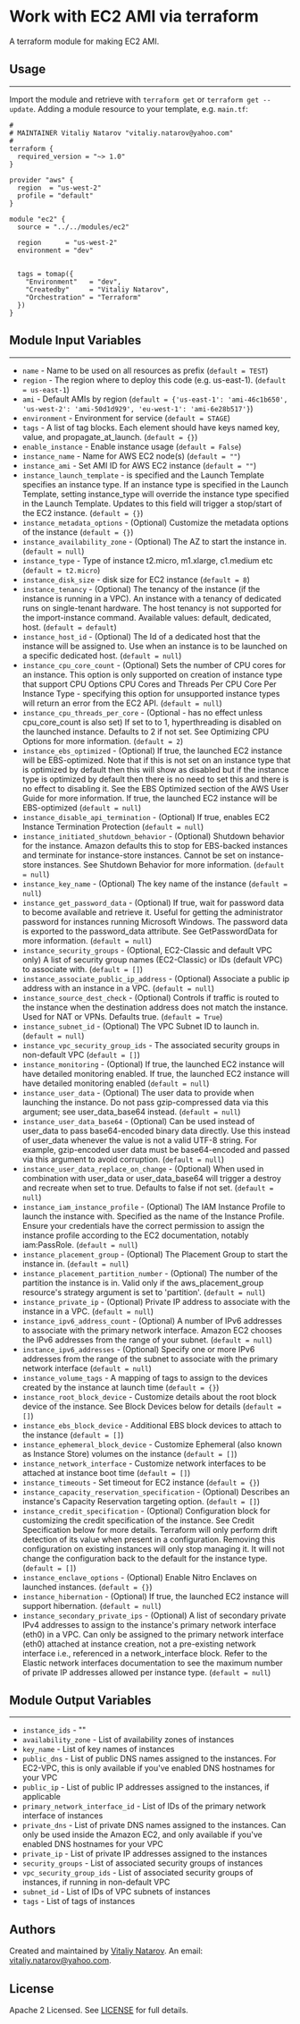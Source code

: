# Work with EC2 AMI via terraform

A terraform module for making EC2 AMI.


## Usage
----------------------
Import the module and retrieve with ```terraform get``` or ```terraform get --update```. Adding a module resource to your template, e.g. `main.tf`:

```
#
# MAINTAINER Vitaliy Natarov "vitaliy.natarov@yahoo.com"
#
terraform {
  required_version = "~> 1.0"
}

provider "aws" {
  region  = "us-west-2"
  profile = "default"
}

module "ec2" {
  source = "../../modules/ec2"

  region      = "us-west-2"
  environment = "dev"


  tags = tomap({
    "Environment"   = "dev",
    "Createdby"     = "Vitaliy Natarov",
    "Orchestration" = "Terraform"
  })
}

```

## Module Input Variables
----------------------
- `name` - Name to be used on all resources as prefix (`default = TEST`)
- `region` - The region where to deploy this code (e.g. us-east-1). (`default = us-east-1`)
- `ami` - Default AMIs by region (`default = {'us-east-1': 'ami-46c1b650', 'us-west-2': 'ami-50d1d929', 'eu-west-1': 'ami-6e28b517'}`)
- `environment` - Environment for service (`default = STAGE`)
- `tags` - A list of tag blocks. Each element should have keys named key, value, and propagate_at_launch. (`default = {}`)
- `enable_instance` - Enable instance usage (`default = False`)
- `instance_name` - Name for AWS EC2 node(s) (`default = ""`)
- `instance_ami` - Set AMI ID for AWS EC2 instance (`default = ""`)
- `instance_launch_template` - is specified and the Launch Template specifies an instance type. If an instance type is specified in the Launch Template, setting instance_type will override the instance type specified in the Launch Template. Updates to this field will trigger a stop/start of the EC2 instance. (`default = {}`)
- `instance_metadata_options` - (Optional) Customize the metadata options of the instance (`default = {}`)
- `instance_availability_zone` - (Optional) The AZ to start the instance in. (`default = null`)
- `instance_type` - Type of instance t2.micro, m1.xlarge, c1.medium etc (`default = t2.micro`)
- `instance_disk_size` - disk size for EC2 instance (`default = 8`)
- `instance_tenancy` - (Optional) The tenancy of the instance (if the instance is running in a VPC). An instance with a tenancy of dedicated runs on single-tenant hardware. The host tenancy is not supported for the import-instance command. Available values: default, dedicated, host. (`default = default`)
- `instance_host_id` - (Optional) The Id of a dedicated host that the instance will be assigned to. Use when an instance is to be launched on a specific dedicated host. (`default = null`)
- `instance_cpu_core_count` - (Optional) Sets the number of CPU cores for an instance. This option is only supported on creation of instance type that support CPU Options CPU Cores and Threads Per CPU Core Per Instance Type - specifying this option for unsupported instance types will return an error from the EC2 API. (`default = null`)
- `instance_cpu_threads_per_core` - (Optional - has no effect unless cpu_core_count is also set) If set to to 1, hyperthreading is disabled on the launched instance. Defaults to 2 if not set. See Optimizing CPU Options for more information. (`default = 2`)
- `instance_ebs_optimized` - (Optional) If true, the launched EC2 instance will be EBS-optimized. Note that if this is not set on an instance type that is optimized by default then this will show as disabled but if the instance type is optimized by default then there is no need to set this and there is no effect to disabling it. See the EBS Optimized section of the AWS User Guide for more information. If true, the launched EC2 instance will be EBS-optimized (`default = null`)
- `instance_disable_api_termination` -  (Optional) If true, enables EC2 Instance Termination Protection (`default = null`)
- `instance_initiated_shutdown_behavior` - (Optional) Shutdown behavior for the instance. Amazon defaults this to stop for EBS-backed instances and terminate for instance-store instances. Cannot be set on instance-store instances. See Shutdown Behavior for more information. (`default = null`)
- `instance_key_name` - (Optional) The key name of the instance (`default = null`)
- `instance_get_password_data` - (Optional) If true, wait for password data to become available and retrieve it. Useful for getting the administrator password for instances running Microsoft Windows. The password data is exported to the password_data attribute. See GetPasswordData for more information. (`default = null`)
- `instance_security_groups` - (Optional, EC2-Classic and default VPC only) A list of security group names (EC2-Classic) or IDs (default VPC) to associate with. (`default = []`)
- `instance_associate_public_ip_address` - (Optional) Associate a public ip address with an instance in a VPC. (`default = null`)
- `instance_source_dest_check` - (Optional) Controls if traffic is routed to the instance when the destination address does not match the instance. Used for NAT or VPNs. Defaults true. (`default = True`)
- `instance_subnet_id` - (Optional) The VPC Subnet ID to launch in. (`default = null`)
- `instance_vpc_security_group_ids` - The associated security groups in non-default VPC (`default = []`)
- `instance_monitoring` - (Optional) If true, the launched EC2 instance will have detailed monitoring enabled. If true, the launched EC2 instance will have detailed monitoring enabled (`default = null`)
- `instance_user_data` - (Optional) The user data to provide when launching the instance. Do not pass gzip-compressed data via this argument; see user_data_base64 instead. (`default = null`)
- `instance_user_data_base64` - (Optional) Can be used instead of user_data to pass base64-encoded binary data directly. Use this instead of user_data whenever the value is not a valid UTF-8 string. For example, gzip-encoded user data must be base64-encoded and passed via this argument to avoid corruption. (`default = null`)
- `instance_user_data_replace_on_change` - (Optional) When used in combination with user_data or user_data_base64 will trigger a destroy and recreate when set to true. Defaults to false if not set. (`default = null`)
- `instance_iam_instance_profile` - (Optional) The IAM Instance Profile to launch the instance with. Specified as the name of the Instance Profile. Ensure your credentials have the correct permission to assign the instance profile according to the EC2 documentation, notably iam:PassRole. (`default = null`)
- `instance_placement_group` - (Optional) The Placement Group to start the instance in. (`default = null`)
- `instance_placement_partition_number` - (Optional) The number of the partition the instance is in. Valid only if the aws_placement_group resource's strategy argument is set to 'partition'. (`default = null`)
- `instance_private_ip` - (Optional) Private IP address to associate with the instance in a VPC. (`default = null`)
- `instance_ipv6_address_count` - (Optional) A number of IPv6 addresses to associate with the primary network interface. Amazon EC2 chooses the IPv6 addresses from the range of your subnet. (`default = null`)
- `instance_ipv6_addresses` - (Optional) Specify one or more IPv6 addresses from the range of the subnet to associate with the primary network interface (`default = null`)
- `instance_volume_tags` - A mapping of tags to assign to the devices created by the instance at launch time (`default = {}`)
- `instance_root_block_device` - Customize details about the root block device of the instance. See Block Devices below for details (`default = []`)
- `instance_ebs_block_device` - Additional EBS block devices to attach to the instance (`default = []`)
- `instance_ephemeral_block_device` - Customize Ephemeral (also known as Instance Store) volumes on the instance (`default = []`)
- `instance_network_interface` - Customize network interfaces to be attached at instance boot time (`default = []`)
- `instance_timeouts` - Set timeout for EC2 instance (`default = {}`)
- `instance_capacity_reservation_specification` - (Optional) Describes an instance's Capacity Reservation targeting option. (`default = []`)
- `instance_credit_specification` - (Optional) Configuration block for customizing the credit specification of the instance. See Credit Specification below for more details. Terraform will only perform drift detection of its value when present in a configuration. Removing this configuration on existing instances will only stop managing it. It will not change the configuration back to the default for the instance type. (`default = []`)
- `instance_enclave_options` - (Optional) Enable Nitro Enclaves on launched instances. (`default = {}`)
- `instance_hibernation` - (Optional) If true, the launched EC2 instance will support hibernation. (`default = null`)
- `instance_secondary_private_ips` - (Optional) A list of secondary private IPv4 addresses to assign to the instance's primary network interface (eth0) in a VPC. Can only be assigned to the primary network interface (eth0) attached at instance creation, not a pre-existing network interface i.e., referenced in a network_interface block. Refer to the Elastic network interfaces documentation to see the maximum number of private IP addresses allowed per instance type. (`default = null`)

## Module Output Variables
----------------------
- `instance_ids` - ""
- `availability_zone` - List of availability zones of instances
- `key_name` - List of key names of instances
- `public_dns` - List of public DNS names assigned to the instances. For EC2-VPC, this is only available if you've enabled DNS hostnames for your VPC
- `public_ip` - List of public IP addresses assigned to the instances, if applicable
- `primary_network_interface_id` - List of IDs of the primary network interface of instances
- `private_dns` - List of private DNS names assigned to the instances. Can only be used inside the Amazon EC2, and only available if you've enabled DNS hostnames for your VPC
- `private_ip` - List of private IP addresses assigned to the instances
- `security_groups` - List of associated security groups of instances
- `vpc_security_group_ids` - List of associated security groups of instances, if running in non-default VPC
- `subnet_id` - List of IDs of VPC subnets of instances
- `tags` - List of tags of instances


## Authors

Created and maintained by [Vitaliy Natarov](https://github.com/SebastianUA). An email: [vitaliy.natarov@yahoo.com](vitaliy.natarov@yahoo.com).

## License

Apache 2 Licensed. See [LICENSE](https://github.com/SebastianUA/terraform/blob/master/LICENSE) for full details.
